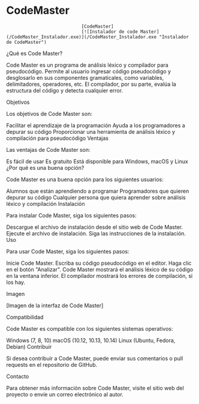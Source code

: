 # CodeMaster

                                [CodeMaster]
                                [![Instalador de code Master](/CodeMaster_Instalador.exe)](/CodeMaster_Instalador.exe "Instalador de CodeMaster")

¿Qué es Code Master?

Code Master es un programa de análisis léxico y compilador para pseudocódigo. Permite al usuario ingresar código pseudocódigo y desglosarlo en sus componentes gramaticales, como variables, delimitadores, operadores, etc. El compilador, por su parte, evalúa la estructura del código y detecta cualquier error.

Objetivos

Los objetivos de Code Master son:

Facilitar el aprendizaje de la programación
Ayuda a los programadores a depurar su código
Proporcionar una herramienta de análisis léxico y compilación para pseudocódigo
Ventajas

Las ventajas de Code Master son:

Es fácil de usar
Es gratuito
Está disponible para Windows, macOS y Linux
¿Por qué es una buena opción?

Code Master es una buena opción para los siguientes usuarios:

Alumnos que están aprendiendo a programar
Programadores que quieren depurar su código
Cualquier persona que quiera aprender sobre análisis léxico y compilación
Instalación

Para instalar Code Master, siga los siguientes pasos:

Descargue el archivo de instalación desde el sitio web de Code Master.
Ejecute el archivo de instalación.
Siga las instrucciones de la instalación.
Uso

Para usar Code Master, siga los siguientes pasos:

Inicie Code Master.
Escriba su código pseudocódigo en el editor.
Haga clic en el botón "Analizar".
Code Master mostrará el análisis léxico de su código en la ventana inferior. El compilador mostrará los errores de compilación, si los hay.

Imagen

[Imagen de la interfaz de Code Master]

Compatibilidad

Code Master es compatible con los siguientes sistemas operativos:

Windows (7, 8, 10)
macOS (10.12, 10.13, 10.14)
Linux (Ubuntu, Fedora, Debian)
Contribuir

Si desea contribuir a Code Master, puede enviar sus comentarios o pull requests en el repositorio de GitHub.

Contacto

Para obtener más información sobre Code Master, visite el sitio web del proyecto o envíe un correo electrónico al autor.

